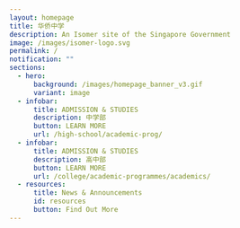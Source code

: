 ```yaml
---
layout: homepage
title: 华侨中学
description: An Isomer site of the Singapore Government
image: /images/isomer-logo.svg
permalink: /
notification: ""
sections:
  - hero:
      background: /images/homepage_banner_v3.gif
      variant: image
  - infobar:
      title: ADMISSION & STUDIES
      description: 中学部
      button: LEARN MORE
      url: /high-school/academic-prog/
  - infobar:
      title: ADMISSION & STUDIES
      description: 高中部
      button: LEARN MORE
      url: /college/academic-programmes/academics/
  - resources:
      title: News & Announcements
      id: resources
      button: Find Out More
---
```

